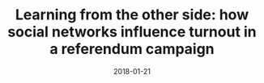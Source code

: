 ---
title: "Learning from the other side: how social networks influence turnout in a referendum campaign"
collection: publications
permalink: /publication/2018-01-IPSR
date: 2018-01-21
venue: 'Italian Political Science Review / Rivista Italiana Di Scienza Politica'
paperurl: '/files/pdf/publications/2018-01-IPSR.pdf'
link: 'https://doi.org/10.1017/ipo.2017.30'
citation: 'Morisi, Davide, and Carolina Plescia. 2018. &quot;Learning from the other side: How social networks influence turnout in a referendum campaign.&quot; <i>Italian Political Science Review / Rivista Italiana Di Scienza Politica</i> 48(2): 155-175. doi:10.1017/ipo.2017.30'
---